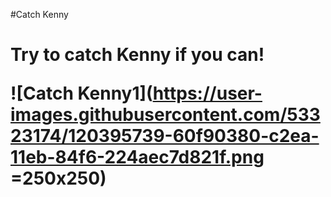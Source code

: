 #Catch Kenny <h1>

  
**Try to catch Kenny if you can!**
  
  

![Catch Kenny1](https://user-images.githubusercontent.com/53323174/120395739-60f90380-c2ea-11eb-84f6-224aec7d821f.png =250x250)
